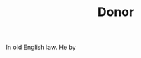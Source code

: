 ---
title: Donor
letter: D
permalink: "/definitions/bld-donor.html"
body: In old English law. He by
published_at: '2018-07-07'
source: Black's Law Dictionary 2nd Ed (1910)
layout: post
---